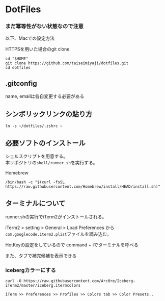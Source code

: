 # DotFiles

### まだ冪等性がない状態なので注意

以下、Macでの設定方法

HTTPSを用いた場合のgit clone
```
cd "$HOME"
git clone https://github.com/taiseimiyaji/dotfiles.git
cd dotfiles
```

## .gitconfig
name, emailは各自変更する必要がある

## シンボリックリンクの貼り方

```shell
ln -s ~/dotfiles/.zshrc ~
```


## 必要ソフトのインストール

シェルスクリプトを用意する。  
本リポジトリの`shell/runner.sh`を実行する。  

Homebrew
```
/bin/bash -c "$(curl -fsSL https://raw.githubusercontent.com/Homebrew/install/HEAD/install.sh)"
```

## ターミナルについて

runner.shの実行でiTerm2がインストールされる。

iTerm2 > setting > General > Load Preferences から`com.googlecode.iterm2.plist`ファイルを読み込む。

HotKeyの設定をしているので
command + iでターミナルを呼べる

また、タブで補完候補を表示できる


### icebergカラーにする

```
curl -O https://raw.githubusercontent.com/Arc0re/Iceberg-iTerm2/master/iceberg.itermcolors
```

```
iTerm >> Preferences >> Profiles >> Colors tab >> Color Presets.. 
```